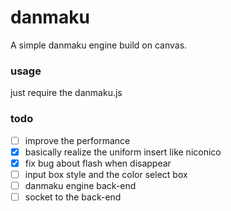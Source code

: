 danmaku
======

A simple danmaku engine build on canvas.

### usage

just require the danmaku.js

### todo

 - [ ] improve the performance
 - [x] basically realize the uniform insert like niconico
 - [x] fix bug about flash when disappear
 - [ ] input box style and the color select box
 - [ ] danmaku engine back-end
 - [ ] socket to the back-end
